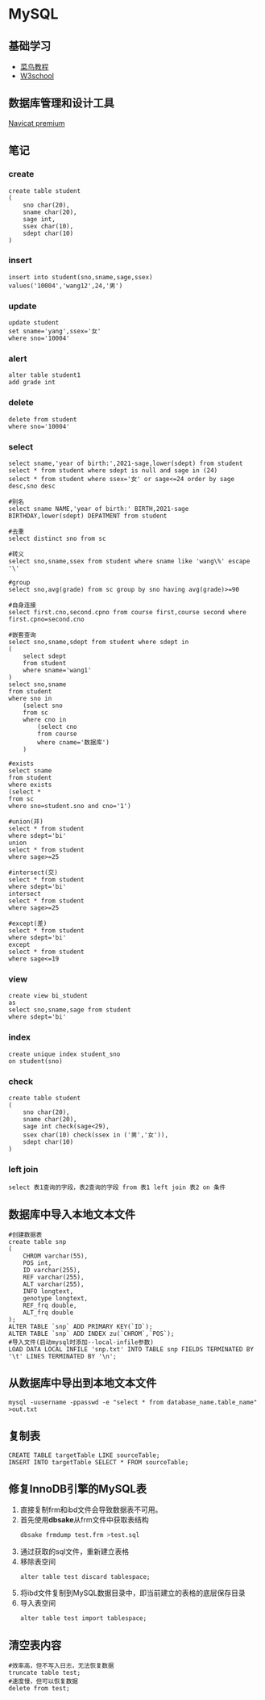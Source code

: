 # MySQL

## 基础学习

* [菜鸟教程](https://www.runoob.com/mysql/mysql-tutorial.html)  
* [W3school](https://www.w3school.com.cn/sql/index.asp)

## 数据库管理和设计工具

[Navicat premium](https://www.cnblogs.com/sq1995liu/p/12671331.html)

## 笔记

### create
```mysql
create table student
(
	sno char(20),
	sname char(20),
	sage int,
	ssex char(10),
	sdept char(10)
)
```

### insert
```mysql
insert into student(sno,sname,sage,ssex)
values('10004','wang12',24,'男')
```

### update
```mysql
update student
set sname='yang',ssex='女'
where sno='10004'
```

### alert
```
alter table student1
add grade int
```

### delete
```mysql
delete from student
where sno='10004'
```

### select
```mysql
select sname,'year of birth:',2021-sage,lower(sdept) from student
select * from student where sdept is null and sage in (24)
select * from student where ssex='女' or sage<=24 order by sage desc,sno desc

#别名
select sname NAME,'year of birth:' BIRTH,2021-sage BIRTHDAY,lower(sdept) DEPATMENT from student

#去重
select distinct sno from sc

#转义
select sno,sname,ssex from student where sname like 'wang\%' escape '\'

#group
select sno,avg(grade) from sc group by sno having avg(grade)>=90

#自身连接
select first.cno,second.cpno from course first,course second where first.cpno=second.cno

#嵌套查询
select sno,sname,sdept from student where sdept in 
(
	select sdept
	from student
	where sname='wang1'
)
select sno,sname
from student
where sno in
	(select sno
	from sc
	where cno in
		(select cno
		from course
		where cname='数据库')
	)

#exists
select sname
from student
where exists
(select *
from sc
where sno=student.sno and cno='1')

#union(并)
select * from student
where sdept='bi'
union
select * from student
where sage>=25

#intersect(交)
select * from student
where sdept='bi'
intersect
select * from student
where sage>=25

#except(差)
select * from student
where sdept='bi'
except
select * from student
where sage<=19
```

### view
```mysql
create view bi_student
as
select sno,sname,sage from student
where sdept='bi'
```

### index
```mysql
create unique index student_sno
on student(sno)
```

### check
```mysql
create table student
(
	sno char(20),
	sname char(20),
	sage int check(sage<29),
	ssex char(10) check(ssex in ('男','女')),
	sdept char(10)
)
```

### left join
```mysql
select 表1查询的字段，表2查询的字段 from 表1 left join 表2 on 条件
```

## 数据库中导入本地文本文件
```MySQL
#创建数据表
create table snp
(
    CHROM varchar(55),
    POS int,
    ID varchar(255),
    REF varchar(255),
    ALT varchar(255),
    INFO longtext,
    genotype longtext,
    REF_frq double,
    ALT_frq double
);
ALTER TABLE `snp` ADD PRIMARY KEY(`ID`);
ALTER TABLE `snp` ADD INDEX zu(`CHROM`,`POS`);
#导入文件(启动mysql时添加--local-infile参数)
LOAD DATA LOCAL INFILE 'snp.txt' INTO TABLE snp FIELDS TERMINATED BY '\t' LINES TERMINATED BY '\n';
```

## 从数据库中导出到本地文本文件
```shell
mysql -uusername -ppasswd -e "select * from database_name.table_name" >out.txt
```

## 复制表
```mysql
CREATE TABLE targetTable LIKE sourceTable;
INSERT INTO targetTable SELECT * FROM sourceTable;
```

## 修复InnoDB引擎的MySQL表

1. 直接复制frm和ibd文件会导致数据表不可用。
2. 首先使用**dbsake**从frm文件中获取表结构
   ```bash
   dbsake frmdump test.frm >test.sql
   ```
3. 通过获取的sql文件，重新建立表格
4. 移除表空间
   ```mysql
   alter table test discard tablespace;
   ```
5. 将ibd文件复制到MySQL数据目录中，即当前建立的表格的底层保存目录
6. 导入表空间
   ```mysql
   alter table test import tablespace;
   ```
## 清空表内容

```mysql
#效率高，但不写入日志，无法恢复数据
truncate table test;
#速度慢，但可以恢复数据
delete from test;
```